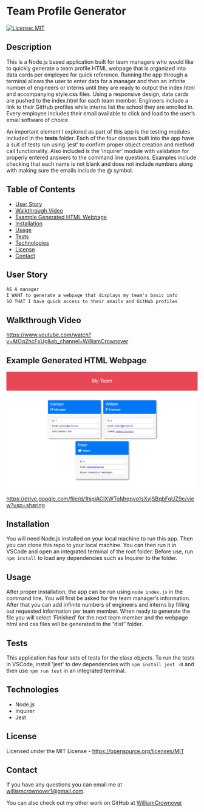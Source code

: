 # Team Profile Generator

[![License: MIT](https://img.shields.io/badge/License-MIT-yellow.svg)](https://opensource.org/licenses/MIT)

## Description

This is a Node.js based application built for team managers who would like to quickly generate a team profile HTML webpage that is organized into data cards per employee for quick reference. Running the app through a terminal allows the user to enter data for a manager and then an infinite number of engineers or interns until they are ready to output the index.html and accompanying style.css files. Using a responsive design, data cards are pushed to the index.html for each team member. Engineers include a link to their GitHub profiles while interns list the school they are enrolled in. Every employee includes their email available to click and load to the user’s email software of choice.

An important element I explored as part of this app is the testing modules included in the __tests__ folder. Each of the four classes built into the app have a suit of tests run using ‘jest’ to confirm proper object creation and method call functionality. Also included is the ‘inquirer’ module with validation for properly entered answers to the command line questions. Examples include checking that each name is not blank and does not include numbers along with making sure the emails include the @ symbol.

## Table of Contents

- [User Story](#user-story)
- [Walkthrough Video](#walkthrough-video)
- [Example Generated HTML Webpage](#example-generated-html-webpage)
- [Installation](#installation)
- [Usage](#usage)
- [Tests](#tests)
- [Technologies](#technologies)
- [License](#license)
- [Contact](#contact)

## User Story
```
AS A manager
I WANT to generate a webpage that displays my team's basic info
SO THAT I have quick access to their emails and GitHub profiles
```

## Walkthrough Video

https://www.youtube.com/watch?v=AtOq2hcFxUg&ab_channel=WilliamCrownover

## Example Generated HTML Webpage

<img src="./assets/screenshot.jpg" width="1200" alt="Example of generated team profile webpage"/>

https://drive.google.com/file/d/1hipiAClXWToMrqqvo1sXyjSBqbFqUZ9e/view?usp=sharing

## Installation

You will need Node.js installed on your local machine to run this app.
Then you can clone this repo to your local machine.
You can then run it in VSCode and open an integrated terminal of the root folder.
Before use, run `npm install` to load any dependencies such as Inquirer to the folder.

## Usage

After proper installation, the app can be run using `node index.js` in the command line.
You will first be asked for the team manager’s information.
After that you can add infinite numbers of engineers and interns by filling out requested information per team member.
When ready to generate the file you will select ‘Finished’ for the next team member and the webpage html and css files will be generated to the “dist” folder.

## Tests

This application has four sets of tests for the class objects. To run the tests in VSCode, install 'jest' to dev dependencies with `npm install jest -D` and then use `npm run test` in an integrated terminal.

## Technologies
- Node.js
- Inquirer
- Jest

## License
Licensed under the MIT License - https://opensource.org/licenses/MIT

## Contact

If you have any questions you can email me at williamcrownover1@gmail.com.

You can also check out my other work on GitHub at [WilliamCrownover](https://github.com/WilliamCrownover)
